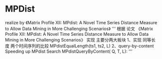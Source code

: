 # MPDist
realize by 《Matrix Profile XII: MPdist: A Novel Time Series Distance Measure to Allow Data Mining in More Challenging Scenarios》
'''
根据 论文 《Matrix Profile XII: MPdist: A Novel Time Series Distance Measure to Allow Data Mining in More Challenging Scenarios》
实现 主要分两大板块 
1、实现 同等长度 两个时间序列的比较  MPdistEqualLength(ts1, ts2, L)
2、query-by-content Speeding up MPdist Search 
                    MPdistQueryByContent( Q, T, L):
'''

